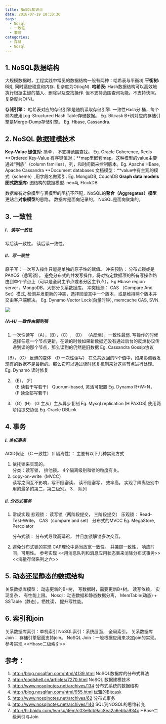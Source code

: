 ```yaml
---
title: NoSQL知识点
date: 2018-07-19 10:30:36
tags:
  - Nosql
  - 一致性
  - 事务
categories:
  - 存储 
  - Nosql  
---
```

                                                                            
## 1. NoSQL数据结构
大规模数据时，工程实践中常见的数据结构一般有两种：哈希表与平衡树
**平衡树:** B树, 同时适应磁盘和内存.  复杂度为O(logN).
**哈希表:** Hash数据结构可以高效地执行根据主键的插入、删除以及查找操作. 但不支持范围查询功能，不支持快照。复杂度为O(N)。
<!-- more -->   
 
**存储引擎：**
哈希表对应的存储引擎是随机读取存储引擎. 一致性Hash分 桶，每个桶内使用Log-Structured Hash Table存储数据。 Eg. Bitcask
B+树对应的存储引擎是Merge-Dump存储引擎。 Eg. Hbase, Cassandra.
 
## 2. NoSQL 数据建模技术
**Key-Value 键值对:** 简单， 不支持范围查找。 Eg. Oracle Coherence, Redis
**Ordered Key-Value 有序键值对：**map里嵌套map。这种模型的value主要通过“列族”（column families），列，和时间戳来控制版本。Eg. Apache HBase, Apache Cassandra
**Document databases 文档模型：**value中有主观的模式（scheme）,用字段名做索引. Eg. MongoDB, CouchDB
**Graph data models 图式数据库:** 图结构的数据模型. neo4j, FlockDB
 
数据库有对象模型与表模型的阻抗不匹配，NoSQL的**聚合（Aggregates）模型**更贴合**对象模型**的思路。
数据库是面向记录的， NoSQL是面向聚集的。
 
## 3. 一致性
#####  I．读写一致性
写后读一致性。
读后读一致性。
#####  II．写一致性
原子写：一次写入操作只能是单独的原子性的赋值。
冲突预防：
分布式锁或是 PAXOS（悲观锁）。
避免分布式的并发写操作，将对特定数据项的所有写操作路由到单个节点上（可以是全局主节点或者分区主节点）。Eg Hbase region  server，MongoDB，大部分关系数据库。
冲突检测：
    CAS （Compare And Set）模式, 检测并发更新的冲突，选择回滚其中一个版本，或是维持两个版本并交由客户端解决。 Eg.  Dynamo Vector Lock(向量时钟), memcache CAS, SVN.
 
![](http://pic.yupoo.com/iammutex/Cr4HWbaZ/Js1Ke.png ) 

#####  (A-H)  一致性由弱到强
1.  一次性读写 （A），（B），（C）, （D）
（A反熵），一致性最弱. 写操作的时候选择任意一个节点更新，在读的时候如果新数据还没有通过后台的反熵协议传递到读的那个节点，那么读到的仍然是旧数据  Eg. Cassandra  Gossip协议
 
   （B），（C）  反熵的变体
（D 一次性读写） 在总共返回的N个值中，如果协调器发现有的数据不是最新的。那么它可以通过读时修复机制来对这些节点进行处理。  Eg.  Dynamo 读时修复
 
2.  （E），（F）     
（E 读若干写若干） Quorum-based, 灵活可配置  Eg.  Dynamo  R+W>N，
（F 读全部写若干） 
 
3. （G）(H)
（G 主从）主从异步复制  Eg. Mysql  replication
(H PAXOS) 使用两阶段提交协议  Eg.  Oracle DBLink
 
## 4. 事务
#####  I. 单机事务       
ACID保证
（C 一致性）（I 隔离性）：
    主要有以下几种实现方式
1.  依托锁来实现的。  
分类：读写锁， 排他锁。
4个隔离级别和锁的粒度有关。
2.  copy-on-write（MVCC）   
读写之间互不影响，写不阻塞读， 读不阻塞写， 效率高。
实现了隔离级别中用的最多的第二，第三级别。
3． 队列  
 
##### II. 分布式事务    
1.   常规实现
悲观锁： 读写锁（两阶段提交， 三阶段提交）
        乐观锁： Read-Test-Write， CAS（compare and set）
        分布式的MVCC  Eg. MegaStore, Percolator
        
        分布式锁： 分布式导致高延迟， 并且加锁解锁多次交互。
2.  避免分布式锁的实现
CAP理论中适当放宽一致性。 并兼顾一致性， 响应时间，可用性。
参考实现
 <<用消息队列和消息应用状态表来消除分布式事务>>
<<海量存储系列之六>>
 
## 5. 动态还是静态的数据结构
   关系数据库模型： 动态更新的B+树， 写数据时，需要更新B+树。 读写依赖， 实现复杂， 有性能上限。
   Nosql：动态数据和静态数据分离， MemTable(动态) + SSTable（静态）。牺牲读， 提升写性能。
 
## 6. 索引和join
  关系数据库索引：单机索引
  NoSQL索引：系统层面， 全局索引。
  关系数据库Join： 存储引擎层面支持join。
  NoSQL Join：一般根据应用来决定join的实现。 
参考实现  <<Hbase二级索引>>
 
## 参考：
1.  http://blog.nosqlfan.com/html/4139.html     NoSQL数据库的分布式算法
2.  http://coolshell.cn/articles/7270.html      NoSQL 数据建模技术
3.  http://www.nosqlnotes.net/archives/134      分布式系统的数据结构
4.  http://blog.nosqlfan.com/html/955.html      优雅的Bitcask
5.  http://www.nosqlnotes.net/archives/62       分布式事务
6.  http://www.nosqlnotes.net/archives/140      SQL到NOSQL的思维转变
7.  http://hi.baidu.com/learsu/item/c03e6db9ac8ea2a6ebba934c   HBase二级索引与Join
  
 

